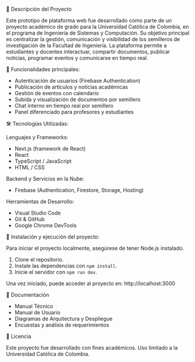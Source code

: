 📌 Descripción del Proyecto

Este prototipo de plataforma web fue desarrollado como parte de un proyecto académico de grado para la Universidad Católica de Colombia, en el programa de Ingeniería de Sistemas y Computación. Su objetivo principal es centralizar la gestión, comunicación y visibilidad de los semilleros de investigación de la Facultad de Ingeniería. La plataforma permite a estudiantes y docentes interactuar, compartir documentos, publicar noticias, programar eventos y comunicarse en tiempo real.

🎯 Funcionalidades principales:

- Autenticación de usuarios (Firebase Authentication)
- Publicación de artículos y noticias académicas
- Gestión de eventos con calendario
- Subida y visualización de documentos por semillero
- Chat interno en tiempo real por semillero
- Panel diferenciado para profesores y estudiantes

🛠️ Tecnologías Utilizadas:

Lenguajes y Frameworks:
- Next.js (framework de React)
- React
- TypeScript / JavaScript
- HTML / CSS

Backend y Servicios en la Nube:
- Firebase (Authentication, Firestore, Storage, Hosting)

Herramientas de Desarrollo:
- Visual Studio Code
- Git & GitHub
- Google Chrome DevTools

🚀 Instalación y ejecución del proyecto:

Para iniciar el proyecto localmente, asegúrese de tener Node.js instalado.
1. Clone el repositorio.
2. Instale las dependencias con `npm install`.
3. Inicie el servidor con `npm run dev`.

Una vez iniciado, puede acceder al proyecto en: http://localhost:3000


📂 Documentación

- Manual Técnico
- Manual de Usuario
- Diagramas de Arquitectura y Despliegue
- Encuestas y análisis de requerimientos


📝 Licencia

Este proyecto fue desarrollado con fines académicos. Uso limitado a la Universidad Católica de Colombia.

